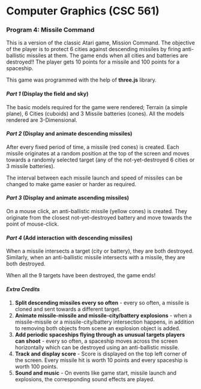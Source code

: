 # Computer Graphics (CSC 561)
### Program 4: Missile Command
This is a version of the classic Atari game, Mission Command. The objective of the player is to protect 6 cities against descending missiles by firing anti-ballistic missiles at them. The game ends when all cities and batteries are destroyed!! The player gets 10 points for a missile and 100 points for a spaceship. 

This game was programmed with the help of **three.js** library.

#### _Part 1_ (Display the field and sky)
The basic models required for the game were rendered; Terrain (a simple plane), 6 Cities (cuboids) and 3 Missile batteries (cones). All the models rendered are 3-Dimensional.

#### _Part 2_ (Display and animate descending missiles)
After every fixed period of time, a missile (red cones) is created. Each missile originates at a random position at the top of the screen and moves towards a randomly selected target (any of the not-yet-destroyed 6 cities or 3 missile batteries).

The interval between each missile launch and speed of missiles can be changed to make game easier or harder as required.

#### _Part 3_ (Display and animate ascending missiles)
On a mouse click, an anti-ballistic missile (yellow cones) is created. They originate from the closest not-yet-destroyed battery and move towards the point of mouse-click.

#### _Part 4_ (Add interaction with descending missiles)
When a missile intersects a target (city or battery), they are both destroyed. Similarly, when an anti-ballistic missile intersects with a missile, they are both destroyed.

When all the 9 targets have been destroyed, the game ends!

#### _Extra Credits_
1. **Split descending missiles every so often** - every so often, a missile is cloned and sent towards a different target.
2. **Animate missile-missile and missile-city/battery explosions** - when a missile-missile or a missile-city/battery intersection happens, in addition to removing both objects from scene an explosion object is added.
3. **Add periodic spaceships flying through as unusual targets players can shoot** - every so often, a spaceship moves across the screen horizontally which can be destroyed using an anti-ballistic missile.
3. **Track and display score** - Score is displayed on the top left corner of the screen. Every missile hit is worth 10 points and every spaceship is worth 100 points.
4. **Sound and music** - On events like game start, missile launch and explosions, the corresponding sound effects are played.
